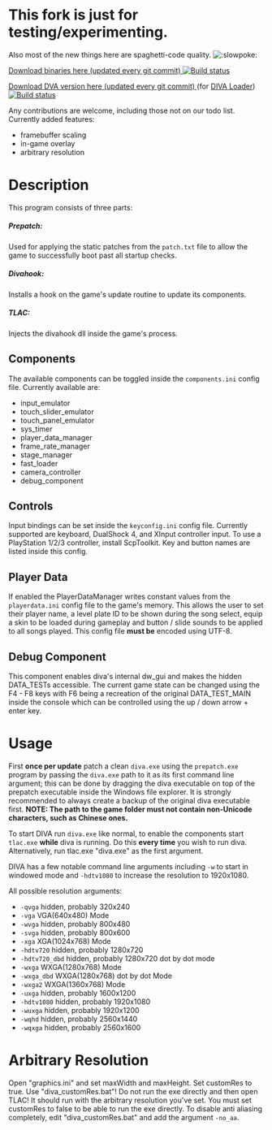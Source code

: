 # This fork is just for testing/experimenting.
Also most of the new things here are spaghetti-code quality. ![:slowpoke:](https://cdn.discordapp.com/emojis/531734661865668628.png)


[Download binaries here (updated every git commit) ](https://ci.appveyor.com/api/projects/lybxlpsv/TotallyLegitArcadeController/artifacts/release.zip?branch=experimental) [![Build status](https://ci.appveyor.com/api/projects/status/github/lybxlpsv/totallylegitarcadecontroller?branch=experimental&svg=true)](https://ci.appveyor.com/project/lybxlpsv/totallylegitarcadecontroller?branch=experimental)

[Download DVA version here (updated every git commit) ](https://ci.appveyor.com/api/projects/lybxlpsv/TotallyLegitArcadeController/artifacts/release-dva.zip?branch=experimental)(for [DIVA Loader](https://github.com/Rayduxz/DIVA-Loader)) [![Build status](https://ci.appveyor.com/api/projects/status/github/lybxlpsv/totallylegitarcadecontroller?branch=experimental&svg=true)](https://ci.appveyor.com/project/lybxlpsv/totallylegitarcadecontroller?branch=experimental)

Any contributions are welcome, including those not on our todo list.
Currently added features:
 * framebuffer scaling
 * in-game overlay
 * arbitrary resolution

# Description
This program consists of three parts:
##### Prepatch:
Used for applying the static patches from the `patch.txt` file to allow the game to successfully boot past all startup checks.
##### Divahook:
Installs a hook on the game's update routine to update its components.
##### TLAC:
Injects the divahook dll inside the game's process.

## Components
The available components can be toggled inside the `components.ini` config file. Currently available are:
* input_emulator
* touch_slider_emulator
* touch_panel_emulator
* sys_timer
* player_data_manager
* frame_rate_manager
* stage_manager
* fast_loader
* camera_controller
* debug_component

## Controls
Input bindings can be set inside the `keyconfig.ini` config file. Currently supported are keyboard, DualShock 4, and XInput controller input. To use a PlayStation 1/2/3 controller, install ScpToolkit.
Key and button names are listed inside this config.

## Player Data
If enabled the PlayerDataManager writes constant values from the `playerdata.ini` config file to the game's memory.
This allows the user to set their player name, a level plate ID to be shown during the song select, equip a skin to be loaded during gameplay and button / slide sounds to be applied to all songs played.
This config file **must be** encoded using UTF-8.

## Debug Component
This component enables diva's internal dw_gui and makes the hidden DATA_TESTs accessible.
The current game state can be changed using the F4 - F8 keys with F6 being a recreation of the original DATA_TEST_MAIN inside the console which can be controlled using the up / down arrow + enter key.

# Usage
First **once per update** patch a clean `diva.exe` using the `prepatch.exe` program by passing the `diva.exe` path to it as its first command line argument; this can be done by dragging the diva executable on top of the prepatch executable inside the Windows file explorer. It is strongly recommended to always create a backup of the original diva executable first.
**NOTE: The path to the game folder must not contain non-Unicode characters, such as Chinese ones.**

To start DIVA run `diva.exe` like normal, to enable the components start `tlac.exe` **while** diva is running.
Do this **every time** you wish to run diva.
Alternatively, run tlac.exe "diva.exe" as the first argument.

DIVA has a few notable command line arguments including `-w` to start in windowed mode and `-hdtv1080` to increase the resolution to 1920x1080.

All possible resolution arguments:
* `-qvga`    hidden, probably 320x240
* `-vga`    VGA(640x480) Mode
* `-wvga`    hidden, probably 800x480
* `-svga`    hidden, probably 800x600
* `-xga`    XGA(1024x768) Mode
* `-hdtv720`    hidden, probably 1280x720
* `-hdtv720_dbd`    hidden, probably 1280x720 dot by dot mode
* `-wxga`    WXGA(1280x768) Mode
* `-wxga_dbd`    WXGA(1280x768) dot by dot Mode
* `-wxga2`    WXGA(1360x768) Mode
* `-uxga`    hidden, probably 1600x1200
* `-hdtv1080`    hidden, probably 1920x1080
* `-wuxga`    hidden, probably 1920x1200
* `-wqhd`    hidden, probably 2560x1440
* `-wqxga`    hidden, probably 2560x1600

# Arbitrary Resolution
Open "graphics.ini" and set maxWidth and maxHeight. Set customRes to true.
Use "diva_customRes.bat"! Do not run the exe directly and then open TLAC!
It should run with the arbitrary resolution you've set.
You must set customRes to false to be able to run the exe directly.
To disable anti aliasing completely, edit "diva_customRes.bat" and add the argument `-no_aa`.
